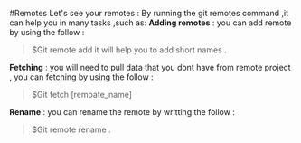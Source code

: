 #Remotes 
Let's see your remotes :
By running the git remotes command ,it can help you in  many tasks ,such as: 
**Adding remotes** :
you can add remote by using the follow :
>$Git remote add 
it will help you to add short names .

**Fetching** :
you will need to pull data that you dont have from remote project , you can fetching by using the follow :
>$Git fetch [remoate_name]

**Rename** :
you can rename the remote by writting the follow :
>$Git remote rename .




